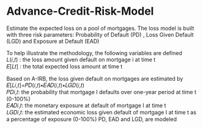 # Advance-Credit-Risk-Model

Estimate the expected loss on a pool of mortgages. The loss model is built with three risk parameters: Probability of Default (PD)
, Loss Given Default (LGD) and Exposure at Default (EAD)


To help illustrate the methodology, the following variables are defined</br>
𝐿(𝑖,𝑡) : the loss amount given default on mortgage i at time t </br>
𝐸[𝐿𝑡] : the total expected loss amount at time t

Based on A-IRB, the loss given default on mortgages are estimated by</br>
𝐸[𝐿𝑖,𝑡]=𝑃𝐷(𝑖,𝑡)∗𝐸𝐴𝐷(𝑖,𝑡)∗𝐿𝐺𝐷(𝑖,𝑡)</br>
𝑃𝐷𝑖,𝑡: the probability that mortgage I defaults over one-year period at time t (0-100%)</br>
𝐸𝐴𝐷𝑖,𝑡: the monetary exposure at default of mortgage I at time t</br>
𝐿𝐺𝐷𝑖,𝑡: the estimated economic loss given default of mortgage I at time t as a percentage of exposure (0-100%)
PD, EAD and LGD, are modeled

